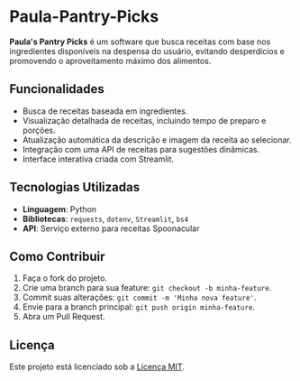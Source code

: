 # Paula-Pantry-Picks

**Paula's Pantry Picks** é um software que busca receitas com base nos ingredientes disponíveis na despensa do usuário, evitando desperdícios e promovendo o aproveitamento máximo dos alimentos.

## Funcionalidades

- Busca de receitas baseada em ingredientes.
- Visualização detalhada de receitas, incluindo tempo de preparo e porções.
- Atualização automática da descrição e imagem da receita ao selecionar.
- Integração com uma API de receitas para sugestões dinâmicas.
- Interface interativa criada com Streamlit.


## Tecnologias Utilizadas

- **Linguagem**: Python
- **Bibliotecas**: `requests`, `dotenv`, `Streamlit`, `bs4`
- **API**: Serviço externo para receitas Spoonacular

## Como Contribuir

1. Faça o fork do projeto.
2. Crie uma branch para sua feature: `git checkout -b minha-feature`.
3. Commit suas alterações: `git commit -m 'Minha nova feature'`.
4. Envie para a branch principal: `git push origin minha-feature`.
5. Abra um Pull Request.

## Licença

Este projeto está licenciado sob a [Licença MIT](LICENSE).
